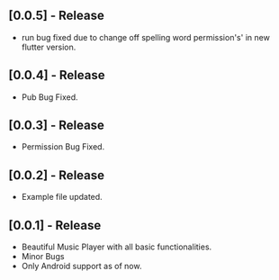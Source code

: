 ## [0.0.5] - Release

* run bug fixed due to change off spelling word permission's' in new flutter version.

## [0.0.4] - Release

* Pub Bug Fixed.

## [0.0.3] - Release

* Permission Bug Fixed.

## [0.0.2] - Release

* Example file updated.

## [0.0.1] - Release

* Beautiful Music Player with all basic functionalities.
* Minor Bugs
* Only Android support as of now.
